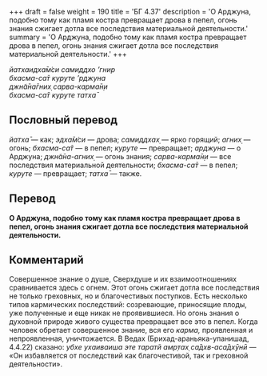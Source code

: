 +++
draft = false
weight = 190
title = 'БГ 4.37'
description = 'О Арджуна, подобно тому как пламя костра превращает дрова в пепел, огонь знания сжигает дотла все последствия материальной деятельности.'
summary = 'О Арджуна, подобно тому как пламя костра превращает дрова в пепел, огонь знания сжигает дотла все последствия материальной деятельности.'
+++

_йатхаидха̄м̇си самиддхо ’гнир  
бхасма-са̄т куруте ’рджуна  
джн̃а̄на̄гних̣ сарва-карма̄н̣и  
бхасма-са̄т куруте татха̄_

## Пословный перевод

_йатха̄_ — как; _эдха̄м̇си_ — дрова; _самиддхах̣_ — ярко горящий; _агних̣_ — огонь; _бхасма_\-_са̄т_ — в пепел; _куруте_ — превращает; _арджуна_ — о Арджуна; _джн̃а̄на_\-_агних̣_ — огонь знания; _сарва_\-_карма̄н̣и_ — все последствия материальной деятельности; _бхасма_\-_са̄т_ — в пепел; _куруте_ — превращает; _татха̄_ — также.

## Перевод

**О Арджуна, подобно тому как пламя костра превращает дрова в пепел, огонь знания сжигает дотла все последствия материальной деятельности.**

## Комментарий

Совершенное знание о душе, Сверхдуше и их взаимоотношениях сравнивается здесь с огнем. Этот огонь сжигает дотла все последствия не только греховных, но и благочестивых поступков. Есть несколько типов кармических последствий: созревающие, приносящие плоды, уже полученные и еще никак не проявившиеся. Но огонь знания о духовной природе живого существа превращает все это в пепел. Когда человек обретает совершенное знание, вся его _карма,_ проявленная и непроявленная, уничтожается. В Ведах (Брихад-араньяка-упанишад, 4.4.22) сказано: _убхе ухаиваиша эте таратй амр̣тах̣ са̄дхв-аса̄дхӯнӣ_ — «Он избавляется от последствий как благочестивой, так и греховной деятельности».
